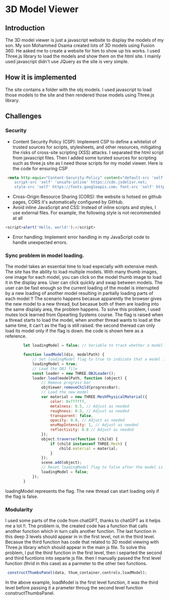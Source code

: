 # 3D Model Viewer
## Introduction 
The 3D model viewer is just a javascript website to display the models of my son. My son Mohammed Osama created lots of 3D models using Fusion 360. He asked me to create a website for him to show up his works. I used Three.js library to load the models and show them on the html site. I mainly used javascript didn't use JQuery as the site is very simple. 
## How it is implemented
The site contains a folder with the obj models. I used javascript to load those models to the site and then rendered those models using Three.js library. 
## Challenges
### Security
* Content Security Policy (CSP): Implement CSP to define a whitelist of trusted sources for scripts, stylesheets, and other resources, mitigating the risks of cross-site scripting (XSS) attacks.
I separated the html script from javascript files. Then I added some tursted sources for scripting such as three.js site as I need those scripts for my model viewer. Here is the code for ensuring CSP

```html
 <meta http-equiv="Content-Security-Policy" content="default-src 'self'; 
    script-src 'self' 'unsafe-inline' https://cdn.jsdelivr.net; 
    style-src 'self' https://fonts.googleapis.com; font-src 'self' https://fonts.gstatic.com">
```
* Cross-Origin Resource Sharing (CORS): the website is hotsed on github pages, CORS it's automatically configured by GitHub.
* Avoid inline JavaScript and CSS: Instead of inline scripts and styles, I use external files. For example, the following style is not recommended at all
```javascript
<script>alert('Hello, world!');</script>
```
* Error handling: Implement error handling in my JavaScript code to handle unexpected errors. 

### Sync problem in model loading.
The model takes an essential time to load especially with extensive mesh. The site has the ability to load multiple models. With many thumb images, one image for each model, you can click on the model thumb image to load it in the display area. User can click quickly and swap between models. The user can be fast enough so the current loading of the model is interrupted by a new loading of another model resulting in partially loading parts of each model !!
The scenario happens becasue apparently the browser gives the new model to a new thread, but becasue both of them are loading into the same displaly area, the problem happens. 
To solve this problem, I used mutex lock learned from Opearting Systems course. The flag is raised when a thread starts to load the model, when another thread wants to load at the same time, it can't as the flag is still raised. the second theread can only load its model only if the flag is down. the code is shown here as a reference. 
```JavaScript
        let loadingModel = false; // Variable to track whether a model is currently being loaded

        function loadModel(div, modelPath) {
            // Set loadingModel flag to true to indicate that a model is being loaded
            loadingModel = true;
            // Load the OBJ file
            const loader = new THREE.OBJLoader();
            loader.load(modelPath, function (object) {
                // Remove progress bar
                objViewer.removeChild(progressBar);
                // Load the new model
                var material = new THREE.MeshPhysicalMaterial({
                    color: 0xffffff,
                    metalness: 0.5, // Adjust as needed
                    roughness: 0.5, // Adjust as needed
                    transparent: false,
                    opacity: 0.8, // Adjust as needed
                    envMapIntensity: 1, // Adjust as needed
                    reflectivity: 0.8 // Adjust as needed
                });
                object.traverse(function (child) {
                    if (child instanceof THREE.Mesh) {
                        child.material = material;
                    }
                });
                scene.add(object);
                // Reset loadingModel flag to false after the model is loaded
                loadingModel = false;
            });
        }
```
loadingModel represents the flag. The new thread can start loading only if the flag is false.
### Modularity
I used some parts of the code from chatGPT, thanks to chatGPT as it helps me a lot !!. The problem is, the created code has a function that calls another function which in turn calls another function. The last function in this deep 3 levels should appear in in the first level, not in the third level. Becasue the third function has code that related to 3D model viewing with Three.js library which should appear in the main js file. 
To solve this problem, I put the third function in the first level, then i separted the second and third fucntions into separte js file. then I manually passed the first level function (thrid in this case) as a parmeter to the other two functions. 
```JavaScript
 constructThumbsPanel(data, thum_container,controls,loadModel);

```
In the above example, loadModel is the first level function, it was the third level before passing it a prameter throug the second level function constructThumbsPanel. 
